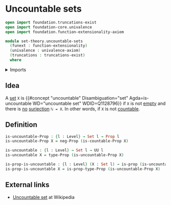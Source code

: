 # Uncountable sets

```agda
open import foundation.truncations-exist
open import foundation-core.univalence
open import foundation.function-extensionality-axiom

module set-theory.uncountable-sets
  (funext : function-extensionality)
  (univalence : univalence-axiom)
  (truncations : truncations-exist)
  where
```

<details><summary>Imports</summary>

```agda
open import foundation.dependent-products-propositions funext
open import foundation.negation funext
open import foundation.propositions funext univalence
open import foundation.sets funext univalence
open import foundation.universe-levels

open import set-theory.countable-sets funext univalence truncations
```

</details>

## Idea

A [set](foundation-core.sets.md) `X` is
{{#concept "uncountable" Disambiguation="set" Agda=is-uncountable WD="uncountable set" WDID=Q1128796}}
if `X` is not [empty](foundation-core.empty-types.md) and there is
[no](foundation-core.negation.md) [surjection](foundation.surjective-maps.md)
`ℕ ↠ X`. In other words, if `X` is not
[countable](set-theory.countable-sets.md).

## Definition

```agda
is-uncountable-Prop : {l : Level} → Set l → Prop l
is-uncountable-Prop X = neg-Prop (is-countable-Prop X)

is-uncountable : {l : Level} → Set l → UU l
is-uncountable X = type-Prop (is-uncountable-Prop X)

is-prop-is-uncountable : {l : Level} (X : Set l) → is-prop (is-uncountable X)
is-prop-is-uncountable X = is-prop-type-Prop (is-uncountable-Prop X)
```

## External links

- [Uncountable set](https://en.wikipedia.org/wiki/Uncountable_set) at Wikipedia
